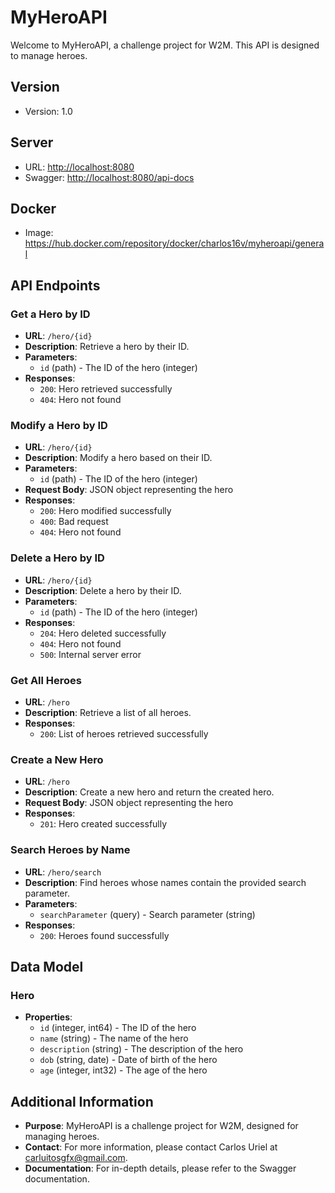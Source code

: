 # MyHeroAPI

Welcome to MyHeroAPI, a challenge project for W2M. This API is designed to manage heroes.

## Version
- Version: 1.0

## Server
- URL: [http://localhost:8080](http://localhost:8080)
- Swagger: [http://localhost:8080/api-docs](http://localhost:8080/api-docs)

## Docker
- Image: https://hub.docker.com/repository/docker/charlos16v/myheroapi/general

## API Endpoints

### Get a Hero by ID
- **URL**: `/hero/{id}`
- **Description**: Retrieve a hero by their ID.
- **Parameters**:
  - `id` (path) - The ID of the hero (integer)
- **Responses**:
  - `200`: Hero retrieved successfully
  - `404`: Hero not found

### Modify a Hero by ID
- **URL**: `/hero/{id}`
- **Description**: Modify a hero based on their ID.
- **Parameters**:
  - `id` (path) - The ID of the hero (integer)
- **Request Body**: JSON object representing the hero
- **Responses**:
  - `200`: Hero modified successfully
  - `400`: Bad request
  - `404`: Hero not found

### Delete a Hero by ID
- **URL**: `/hero/{id}`
- **Description**: Delete a hero by their ID.
- **Parameters**:
  - `id` (path) - The ID of the hero (integer)
- **Responses**:
  - `204`: Hero deleted successfully
  - `404`: Hero not found
  - `500`: Internal server error

### Get All Heroes
- **URL**: `/hero`
- **Description**: Retrieve a list of all heroes.
- **Responses**:
  - `200`: List of heroes retrieved successfully

### Create a New Hero
- **URL**: `/hero`
- **Description**: Create a new hero and return the created hero.
- **Request Body**: JSON object representing the hero
- **Responses**:
  - `201`: Hero created successfully

### Search Heroes by Name
- **URL**: `/hero/search`
- **Description**: Find heroes whose names contain the provided search parameter.
- **Parameters**:
  - `searchParameter` (query) - Search parameter (string)
- **Responses**:
  - `200`: Heroes found successfully

## Data Model

### Hero
- **Properties**:
  - `id` (integer, int64) - The ID of the hero
  - `name` (string) - The name of the hero
  - `description` (string) - The description of the hero
  - `dob` (string, date) - Date of birth of the hero
  - `age` (integer, int32) - The age of the hero

## Additional Information
- **Purpose**: MyHeroAPI is a challenge project for W2M, designed for managing heroes.
- **Contact**: For more information, please contact Carlos Uriel at [carluitosgfx@gmail.com](mailto:carluitosgfx@gmail.com).
- **Documentation**: For in-depth details, please refer to the Swagger documentation.
